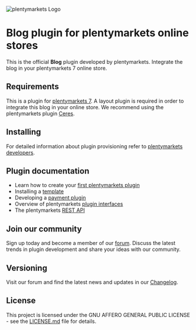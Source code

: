 ![plentymarkets Logo](http://www.plentymarkets.eu/layout/pm/images/logo/plentymarkets-logo.jpg)

# Blog plugin for plentymarkets online stores

This is the official **Blog** plugin developed by plentymarkets. Integrate the blog in your plentymarkets 7 online store.

## Requirements

This is a plugin for [plentymarkets 7](https://www.plentymarkets.com). A layout plugin is required in order to integrate this blog in your online store. We recommend using the plentymarkets plugin [Ceres](https://github.com/plentymarkets/plugin-ceres).

## Installing

For detailed information about plugin provisioning refer to [plentymarkets developers](https://developers.plentymarkets.com/dev-doc/basics#plugin-provisioning).

## Plugin documentation

- Learn how to create your [first plentymarkets plugin](https://developers.plentymarkets.com/tutorials/helloworld)
- Installing a [template](https://developers.plentymarkets.com/tutorials/design)
- Developing a [payment plugin](https://developers.plentymarkets.com/tutorials/payment)
- Overview of plentymarkets [plugin interfaces](https://developers.plentymarkets.com/dev-doc/basics#guide-interface)
- The plentymarkets [REST API](https://developers.plentymarkets.com/rest-doc/introduction)

## Join our community

Sign up today and become a member of our [forum](https://forum.plentymarkets.com/c/plugin-entwicklung/plugin-payment). Discuss the latest trends in plugin development and share your ideas with our community.

## Versioning

Visit our forum and find the latest news and updates in our [Changelog](https://forum.plentymarkets.com/c/changelog?order=created).

## License

This project is licensed under the GNU AFFERO GENERAL PUBLIC LICENSE - see the [LICENSE.md](/LICENSE.md) file for details.
